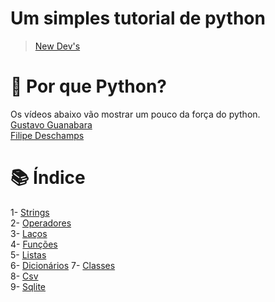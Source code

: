 # Um simples tutorial de python
> [New Dev's](https://discord.gg/7FcJaq2)

# 🐍 Por que Python?
Os vídeos abaixo vão mostrar um pouco da força do python.<br>
[Gustavo Guanabara](https://www.youtube.com/watch?v=Mp0vhMDI7fA)<br>
[Filipe Deschamps](https://www.youtube.com/watch?v=BrV6QNFuVZg)

# 📚 Índice
1- [Strings](https://github.com/new-devs/python-basico/blob/master/string.ipynb)<br>
2- [Operadores](https://github.com/new-devs/python-basico/blob/master/operadores.ipynb)<br>
3- [Laços](https://github.com/new-devs/python-basico/blob/master/lacos.ipynb)<br>
4- [Funções](https://github.com/new-devs/python-basico/blob/master/funcoes.ipynb)<br>
5- [Listas](https://github.com/new-devs/python-basico/blob/master/listas.ipynb)<br>
6- [Dicionários](https://github.com/new-devs/python-basico/blob/master/dicionarios.ipynb)
7- [Classes](https://github.com/new-devs/python-basico/blob/master/classes.ipynb)<br>
8- [Csv](https://github.com/new-devs/python-basico/blob/master/csv.ipynb)<br>
9- [Sqlite](https://github.com/new-devs/python-basico/blob/master/sqlite.ipynb)<br>